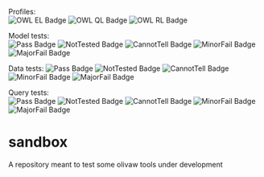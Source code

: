 Profiles:	
![OWL EL Badge](https://img.shields.io/endpoint?url=https://gist.githubusercontent.com/NicoRobertIn/c6a507448ab6b872efbe642afd7d32ea/raw/heads_dev8_EL.json)
![OWL QL Badge](https://img.shields.io/endpoint?url=https://gist.githubusercontent.com/NicoRobertIn/c6a507448ab6b872efbe642afd7d32ea/raw/heads_dev8_QL.json)
![OWL RL Badge](https://img.shields.io/endpoint?url=https://gist.githubusercontent.com/NicoRobertIn/c6a507448ab6b872efbe642afd7d32ea/raw/heads_dev8_RL.json)
 
Model tests:	
![Pass Badge](https://img.shields.io/endpoint?url=https://gist.githubusercontent.com/NicoRobertIn/c6a507448ab6b872efbe642afd7d32ea/raw/heads_dev8_MODEL_PASS.json)
![NotTested Badge](https://img.shields.io/endpoint?url=https://gist.githubusercontent.com/NicoRobertIn/c6a507448ab6b872efbe642afd7d32ea/raw/heads_dev8_MODEL_NOTTESTED.json)
![CannotTell Badge](https://img.shields.io/endpoint?url=https://gist.githubusercontent.com/NicoRobertIn/c6a507448ab6b872efbe642afd7d32ea/raw/heads_dev8_MODEL_CANNOTTELL.json)
![MinorFail Badge](https://img.shields.io/endpoint?url=https://gist.githubusercontent.com/NicoRobertIn/c6a507448ab6b872efbe642afd7d32ea/raw/heads_dev8_MODEL_MINORFAIL.json)
![MajorFail Badge](https://img.shields.io/endpoint?url=https://gist.githubusercontent.com/NicoRobertIn/c6a507448ab6b872efbe642afd7d32ea/raw/heads_dev8_MODEL_MAJORFAIL.json)
 
Data tests:	
![Pass Badge](https://img.shields.io/endpoint?url=https://gist.githubusercontent.com/NicoRobertIn/c6a507448ab6b872efbe642afd7d32ea/raw/heads_dev8_DATA_PASS.json)
![NotTested Badge](https://img.shields.io/endpoint?url=https://gist.githubusercontent.com/NicoRobertIn/c6a507448ab6b872efbe642afd7d32ea/raw/heads_dev8_DATA_NOTTESTED.json)
![CannotTell Badge](https://img.shields.io/endpoint?url=https://gist.githubusercontent.com/NicoRobertIn/c6a507448ab6b872efbe642afd7d32ea/raw/heads_dev8_DATA_CANNOTTELL.json)
![MinorFail Badge](https://img.shields.io/endpoint?url=https://gist.githubusercontent.com/NicoRobertIn/c6a507448ab6b872efbe642afd7d32ea/raw/heads_dev8_DATA_MINORFAIL.json)
![MajorFail Badge](https://img.shields.io/endpoint?url=https://gist.githubusercontent.com/NicoRobertIn/c6a507448ab6b872efbe642afd7d32ea/raw/heads_dev8_DATA_MAJORFAIL.json)
 
Query tests:	
![Pass Badge](https://img.shields.io/endpoint?url=https://gist.githubusercontent.com/NicoRobertIn/c6a507448ab6b872efbe642afd7d32ea/raw/heads_dev8_QUERY_PASS.json)
![NotTested Badge](https://img.shields.io/endpoint?url=https://gist.githubusercontent.com/NicoRobertIn/c6a507448ab6b872efbe642afd7d32ea/raw/heads_dev8_QUERY_NOTTESTED.json)
![CannotTell Badge](https://img.shields.io/endpoint?url=https://gist.githubusercontent.com/NicoRobertIn/c6a507448ab6b872efbe642afd7d32ea/raw/heads_dev8_QUERY_CANNOTTELL.json)
![MinorFail Badge](https://img.shields.io/endpoint?url=https://gist.githubusercontent.com/NicoRobertIn/c6a507448ab6b872efbe642afd7d32ea/raw/heads_dev8_QUERY_MINORFAIL.json)
![MajorFail Badge](https://img.shields.io/endpoint?url=https://gist.githubusercontent.com/NicoRobertIn/c6a507448ab6b872efbe642afd7d32ea/raw/heads_dev8_QUERY_MAJORFAIL.json)
 
# sandbox
A repository meant to test some olivaw tools under development
